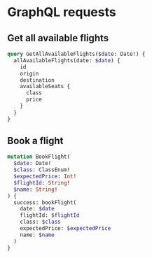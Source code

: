 # GraphQL requests

## Get all available flights

```graphql
query GetAllAvailableFlights($date: Date!) {
  allAvailableFlights(date: $date) {
    id
    origin
    destination
    availableSeats {
      class
      price
    }
  }
}
```

## Book a flight

```graphql
mutation BookFlight(
  $date: Date!
  $class: ClassEnum!
  $expectedPrice: Int!
  $flightId: String!
  $name: String!
) {
  success: bookFlight(
    date: $date
    flightId: $flightId
    class: $class
    expectedPrice: $expectedPrice
    name: $name
  )
}
```
